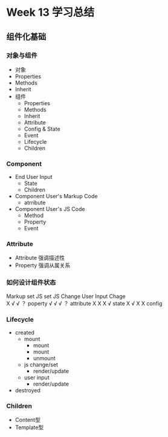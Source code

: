 # Week 13 学习总结
## 组件化基础
### 对象与组件
- 对象
- Properties
- Methods
- Inherit
- 组件
    - Properties
    - Methods
    - Inherit
    - Attribute
    - Config & State
    - Event
    - Lifecycle
    - Children
### Component
- End User Input
    - State
    - Children
- Component User's Markup Code
    - atrribute
- Component User's JS Code
    - Method
    - Property
    - Event
### Attribute
- Attribute 强调描述性
- Property 强调从属关系
### 如何设计组件状态
Markup set	JS set	JS Change	User Input Chage	
X	√	√	？	poperty
√	√	√	？	attribute
X	X	X	√	state
X	√	X	X	config
### Lifecycle
- created
    - mount
        - mount
        - mount
        - unmount
    - js change/set
        - render/update
    - user input
        - render/update
- destroyed
### Children
- Content型
- Template型